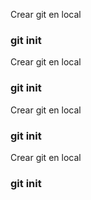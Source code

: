 Crear git en local
### git init

Crear git en local
### git init

Crear git en local
### git init

Crear git en local
### git init
